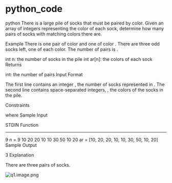 # python_code
python
There is a large pile of socks that must be paired by color. Given an array of integers representing the color of each sock, determine how many pairs of socks with matching colors there are.

Example
There is one pair of color  and one of color . There are three odd socks left, one of each color. The number of pairs is .

int n: the number of socks in the pile
int ar[n]: the colors of each sock
Returns

int: the number of pairs
Input Format

The first line contains an integer , the number of socks represented in .
The second line contains  space-separated integers, , the colors of the socks in the pile.

Constraints

 where 
Sample Input

STDIN                       Function
-----                       --------
9                           n = 9
10 20 20 10 10 30 50 10 20  ar = [10, 20, 20, 10, 10, 30, 50, 10, 20]
Sample Output

3
Explanation

There are three pairs of socks.

![q1.image.png](images/relative/path/q1.image.png)
